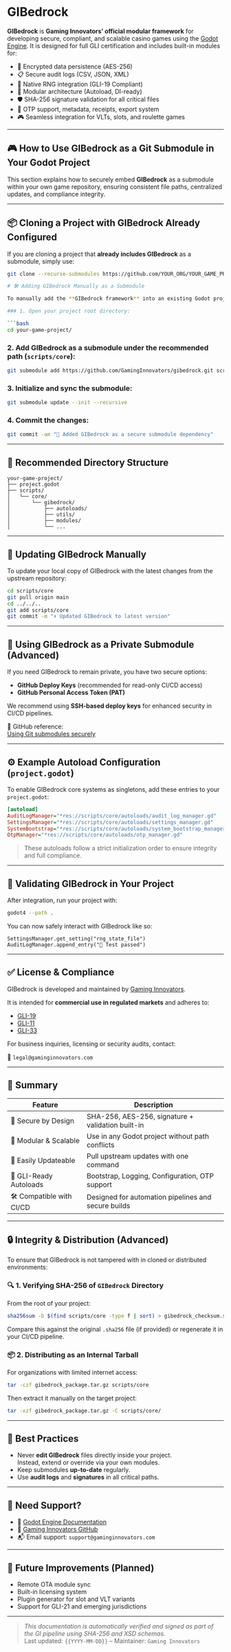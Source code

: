 # GIBedrock

**GIBedrock** is **Gaming Innovators’ official modular framework** for developing secure, compliant, and scalable casino games using the [Godot Engine](https://godotengine.org/). It is designed for full GLI certification and includes built-in modules for:

- 🔐 Encrypted data persistence (AES-256)
- 📋 Secure audit logs (CSV, JSON, XML)
- 🎰 Native RNG integration (GLI-19 Compliant)
- 🧩 Modular architecture (Autoload, DI-ready)
- 🛡️ SHA-256 signature validation for all critical files
- 🧾 OTP support, metadata, receipts, export system
- 🎮 Seamless integration for VLTs, slots, and roulette games

---

## 🎮 How to Use GIBedrock as a Git Submodule in Your Godot Project

This section explains how to securely embed **GIBedrock** as a submodule within your own game repository, ensuring consistent file paths, centralized updates, and compliance integrity.

---

## 📦 Cloning a Project with GIBedrock Already Configured

If you are cloning a project that **already includes GIBedrock** as a submodule, simply use:

```bash
git clone --recurse-submodules https://github.com/YOUR_ORG/YOUR_GAME_PROJECT.git

# 🛠️ Adding GIBedrock Manually as a Submodule

To manually add the **GIBedrock framework** into an existing Godot project, follow these steps:

### 1. Open your project root directory:

```bash
cd your-game-project/
```

### 2. Add GIBedrock as a submodule under the recommended path (`scripts/core`):

```bash
git submodule add https://github.com/GamingInnovators/gibedrock.git scripts/core
```

### 3. Initialize and sync the submodule:

```bash
git submodule update --init --recursive
```

### 4. Commit the changes:

```bash
git commit -am "🔗 Added GIBedrock as a secure submodule dependency"
```

---

## 🧱 Recommended Directory Structure

```
your-game-project/
├── project.godot
├── scripts/
│   └── core/
│       └── gibedrock/
│           ├── autoloads/
│           ├── utils/
│           ├── modules/
│           └── ...
```

---

## 🔄 Updating GIBedrock Manually

To update your local copy of GIBedrock with the latest changes from the upstream repository:

```bash
cd scripts/core
git pull origin main
cd ../../..
git add scripts/core
git commit -m "⬆️ Updated GIBedrock to latest version"
```

---

## 🔐 Using GIBedrock as a Private Submodule (Advanced)

If you need GIBedrock to remain private, you have two secure options:

- **GitHub Deploy Keys** (recommended for read-only CI/CD access)
- **GitHub Personal Access Token (PAT)**

We recommend using **SSH-based deploy keys** for enhanced security in CI/CD pipelines.

📖 GitHub reference:  
[Using Git submodules securely](https://docs.github.com/en/get-started/using-git/using-submodules-in-git#cloning-a-project-with-submodules)

---

## ⚙️ Example Autoload Configuration (`project.godot`)

To enable GIBedrock core systems as singletons, add these entries to your `project.godot`:

```ini
[autoload]
AuditLogManager="*res://scripts/core/autoloads/audit_log_manager.gd"
SettingsManager="*res://scripts/core/autoloads/settings_manager.gd"
SystemBootstrap="*res://scripts/core/autoloads/system_bootstrap_manager.gd"
OtpManager="*res://scripts/core/autoloads/otp_manager.gd"
```

> These autoloads follow a strict initialization order to ensure integrity and full compliance.

---

## 🧪 Validating GIBedrock in Your Project

After integration, run your project with:

```bash
godot4 --path .
```

You can now safely interact with GIBedrock like so:

```gdscript
SettingsManager.get_setting("rng_state_file")
AuditLogManager.append_entry("🎯 Test passed")
```

---

## ✅ License & Compliance

GIBedrock is developed and maintained by [Gaming Innovators](https://github.com/GamingInnovators).

It is intended for **commercial use in regulated markets** and adheres to:

- [GLI-19](https://gaminglabs.com/gli-standards)
- [GLI-11](https://gaminglabs.com/gli-standards)
- [GLI-33](https://gaminglabs.com/gli-standards)

For business inquiries, licensing or security audits, contact:

📧 `legal@gaminginnovators.com`

---

## 📎 Summary

| Feature                   | Description                                           |
|--------------------------|-------------------------------------------------------|
| 🔐 Secure by Design       | SHA-256, AES-256, signature + validation built-in     |
| 🧩 Modular & Scalable     | Use in any Godot project without path conflicts        |
| 🔁 Easily Updateable      | Pull upstream updates with one command                |
| 🔧 GLI-Ready Autoloads    | Bootstrap, Logging, Configuration, OTP support        |
| 🛠️ Compatible with CI/CD  | Designed for automation pipelines and secure builds    |

---

## 🔒 Integrity & Distribution (Advanced)

To ensure that GIBedrock is not tampered with in cloned or distributed environments:

### 🔍 1. Verifying SHA-256 of `GIBedrock` Directory

From the root of your project:

```bash
sha256sum -b $(find scripts/core -type f | sort) > gibedrock_checksum.sha256
```

Compare this against the original `.sha256` file (if provided) or regenerate it in your CI/CD pipeline.

### 📦 2. Distributing as an Internal Tarball

For organizations with limited internet access:

```bash
tar -czf gibedrock_package.tar.gz scripts/core
```

Then extract it manually on the target project:

```bash
tar -xzf gibedrock_package.tar.gz -C scripts/core/
```

---

## 📌 Best Practices

- Never **edit GIBedrock** files directly inside your project.  
  Instead, extend or override via your own modules.
- Keep submodules **up-to-date** regularly.
- Use **audit logs** and **signatures** in all critical paths.

---

## 🧰 Need Support?

- 📖 [Godot Engine Documentation](https://docs.godotengine.org/)
- 💼 [Gaming Innovators GitHub](https://github.com/GamingInnovators)
- 📬 Email support: `support@gaminginnovators.com`

---

## 🧠 Future Improvements (Planned)

- Remote OTA module sync
- Built-in licensing system
- Plugin generator for slot and VLT variants
- Support for GLI-21 and emerging jurisdictions

---

> _This documentation is automatically verified and signed as part of the GI pipeline using SHA-256 and XSD schemas._  
> Last updated: `{{YYYY-MM-DD}}` – Maintainer: `Gaming Innovators`

